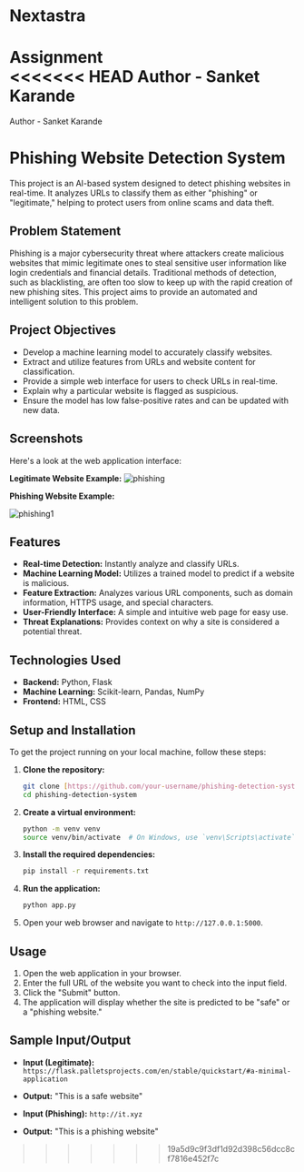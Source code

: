 # Nextastra
Assignment 
</br>
<<<<<<< HEAD
Author - Sanket Karande
=======
Author - Sanket Karande
# Phishing Website Detection System

This project is an AI-based system designed to detect phishing websites in real-time. It analyzes URLs to classify them as either "phishing" or "legitimate," helping to protect users from online scams and data theft.

## Problem Statement

Phishing is a major cybersecurity threat where attackers create malicious websites that mimic legitimate ones to steal sensitive user information like login credentials and financial details. Traditional methods of detection, such as blacklisting, are often too slow to keep up with the rapid creation of new phishing sites. This project aims to provide an automated and intelligent solution to this problem.

## Project Objectives

* Develop a machine learning model to accurately classify websites.
* Extract and utilize features from URLs and website content for classification.
* Provide a simple web interface for users to check URLs in real-time.
* Explain why a particular website is flagged as suspicious.
* Ensure the model has low false-positive rates and can be updated with new data.

## Screenshots

Here's a look at the web application interface:

**Legitimate Website Example:**
![phishing](https://github.com/user-attachments/assets/343a6191-1cc6-4322-a38b-391cc71742de)

**Phishing Website Example:**

![phishing1](https://github.com/user-attachments/assets/d8b239ba-5401-4967-9530-7d7ccbd84fa3)

## Features

* **Real-time Detection:** Instantly analyze and classify URLs.
* **Machine Learning Model:** Utilizes a trained model to predict if a website is malicious.
* **Feature Extraction:** Analyzes various URL components, such as domain information, HTTPS usage, and special characters.
* **User-Friendly Interface:** A simple and intuitive web page for easy use.
* **Threat Explanations:** Provides context on why a site is considered a potential threat.

## Technologies Used

* **Backend:** Python, Flask
* **Machine Learning:** Scikit-learn, Pandas, NumPy
* **Frontend:** HTML, CSS

## Setup and Installation

To get the project running on your local machine, follow these steps:

1.  **Clone the repository:**
    ```bash
    git clone [https://github.com/your-username/phishing-detection-system.git](https://github.com/your-username/phishing-detection-system.git)
    cd phishing-detection-system
    ```

2.  **Create a virtual environment:**
    ```bash
    python -m venv venv
    source venv/bin/activate  # On Windows, use `venv\Scripts\activate`
    ```

3.  **Install the required dependencies:**
    ```bash
    pip install -r requirements.txt
    ```

4.  **Run the application:**
    ```bash
    python app.py
    ```

5.  Open your web browser and navigate to `http://127.0.0.1:5000`.

## Usage

1.  Open the web application in your browser.
2.  Enter the full URL of the website you want to check into the input field.
3.  Click the "Submit" button.
4.  The application will display whether the site is predicted to be "safe" or a "phishing website."

## Sample Input/Output

* **Input (Legitimate):** `https://flask.palletsprojects.com/en/stable/quickstart/#a-minimal-application`
* **Output:** "This is a safe website"

* **Input (Phishing):** `http://it.xyz`
* **Output:** "This is a phishing website"

>>>>>>> 19a5d9c9f3df1d92d398c56dcc8cf7816e452f7c
